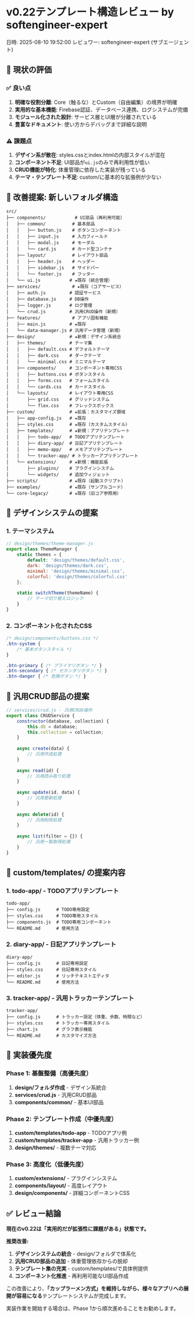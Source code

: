 # v0.22テンプレート構造レビュー by softengineer-expert

日時: 2025-08-10 19:52:00
レビュワー: softengineer-expert (サブエージェント)

## 🎯 現状の評価

### ✅ 良い点
1. **明確な役割分離**: Core（触るな）とCustom（自由編集）の境界が明確
2. **実用的な基本機能**: Firebase認証、データベース連携、ログシステムが完備
3. **モジュール化された設計**: サービス層とUI層が分離されている
4. **豊富なドキュメント**: 使い方からデバッグまで詳細な説明

### ⚠️ 課題点
1. **デザイン系が散在**: styles.cssとindex.htmlの内部スタイルが混在
2. **コンポーネント不足**: UI部品が`ui.js`のみで再利用性が低い
3. **CRUD機能が特化**: 体重管理に依存した実装が残っている
4. **テーマ・テンプレート不足**: custom/に基本的な拡張例が少ない

## 📁 改善提案: 新しいフォルダ構造

```
src/
├── components/           # UI部品（再利用可能）
│   ├── common/          # 基本部品
│   │   ├── button.js    # ボタンコンポーネント
│   │   ├── input.js     # 入力フィールド
│   │   ├── modal.js     # モーダル
│   │   └── card.js      # カード型コンテナ
│   ├── layout/          # レイアウト部品
│   │   ├── header.js    # ヘッダー
│   │   ├── sidebar.js   # サイドバー
│   │   └── footer.js    # フッター
│   └── ui.js           # ★既存（統合管理）
├── services/            # ★既存（コアサービス）
│   ├── auth.js         # 認証サービス
│   ├── database.js     # DB操作
│   ├── logger.js       # ログ管理
│   └── crud.js         # 汎用CRUD操作（新規）
├── features/            # アプリ固有機能
│   ├── main.js         # ★既存
│   └── data-manager.js # 汎用データ管理（新規）
├── design/             # ★新規：デザイン系統合
│   ├── themes/         # テーマ集
│   │   ├── default.css # デフォルトテーマ
│   │   ├── dark.css    # ダークテーマ
│   │   └── minimal.css # ミニマルテーマ
│   ├── components/     # コンポーネント専用CSS
│   │   ├── buttons.css # ボタンスタイル
│   │   ├── forms.css   # フォームスタイル
│   │   └── cards.css   # カードスタイル
│   └── layouts/        # レイアウト専用CSS
│       ├── grid.css    # グリッドシステム
│       └── flex.css    # フレックスボックス
├── custom/             # ★拡張：カスタマイズ領域
│   ├── app-config.js   # ★既存
│   ├── styles.css      # ★既存（カスタムスタイル）
│   ├── templates/      # ★新規：アプリテンプレート
│   │   ├── todo-app/   # TODOアプリテンプレート
│   │   ├── diary-app/  # 日記アプリテンプレート
│   │   ├── memo-app/   # メモアプリテンプレート
│   │   └── tracker-app/ # トラッカーアプリテンプレート
│   └── extensions/     # ★新規：機能拡張
│       ├── plugins/    # プラグインシステム
│       └── widgets/    # 追加ウィジェット
├── scripts/            # ★既存（起動スクリプト）
├── examples/           # ★既存（サンプルコード）
└── core-legacy/        # ★既存（旧コア参照用）
```

## 🎨 デザインシステムの提案

### 1. テーマシステム
```javascript
// design/themes/theme-manager.js
export class ThemeManager {
    static themes = {
        default: 'design/themes/default.css',
        dark: 'design/themes/dark.css',
        minimal: 'design/themes/minimal.css',
        colorful: 'design/themes/colorful.css'
    };
    
    static switchTheme(themeName) {
        // テーマ切り替えロジック
    }
}
```

### 2. コンポーネント化されたCSS
```css
/* design/components/buttons.css */
.btn-system {
    /* 基本ボタンスタイル */
}

.btn-primary { /* プライマリボタン */ }
.btn-secondary { /* セカンダリボタン */ }
.btn-danger { /* 危険ボタン */ }
```

## 🔧 汎用CRUD部品の提案

```javascript
// services/crud.js - 汎用CRUD操作
export class CRUDService {
    constructor(database, collection) {
        this.db = database;
        this.collection = collection;
    }
    
    async create(data) {
        // 汎用作成処理
    }
    
    async read(id) {
        // 汎用読み取り処理
    }
    
    async update(id, data) {
        // 汎用更新処理
    }
    
    async delete(id) {
        // 汎用削除処理
    }
    
    async list(filter = {}) {
        // 汎用一覧取得処理
    }
}
```

## 📱 custom/templates/ の提案内容

### 1. todo-app/ - TODOアプリテンプレート
```
todo-app/
├── config.js      # TODO専用設定
├── styles.css     # TODO専用スタイル
├── components.js  # TODO専用コンポーネント
└── README.md      # 使用方法
```

### 2. diary-app/ - 日記アプリテンプレート
```
diary-app/
├── config.js      # 日記専用設定
├── styles.css     # 日記専用スタイル
├── editor.js      # リッチテキストエディタ
└── README.md      # 使用方法
```

### 3. tracker-app/ - 汎用トラッカーテンプレート
```
tracker-app/
├── config.js      # トラッカー設定（体重、歩数、時間など）
├── styles.css     # トラッカー専用スタイル
├── chart.js       # グラフ表示機能
└── README.md      # カスタマイズ方法
```

## 🚀 実装優先度

### Phase 1: 基盤整備（高優先度）
1. **design/フォルダ作成** - デザイン系統合
2. **services/crud.js** - 汎用CRUD部品
3. **components/common/** - 基本UI部品

### Phase 2: テンプレート作成（中優先度）
1. **custom/templates/todo-app** - TODOアプリ例
2. **custom/templates/tracker-app** - 汎用トラッカー例
3. **design/themes/** - 複数テーマ対応

### Phase 3: 高度化（低優先度）
1. **custom/extensions/** - プラグインシステム
2. **components/layout/** - 高度レイアウト
3. **design/components/** - 詳細コンポーネントCSS

## ✅ レビュー結論

**現在のv0.22は「実用的だが拡張性に課題がある」状態です。**

**推奨改善:**
1. **デザインシステムの統合** - design/フォルダで体系化
2. **汎用CRUD部品の追加** - 体重管理依存からの脱却
3. **テンプレート集の充実** - custom/templates/で具体例提供
4. **コンポーネント化推進** - 再利用可能なUI部品作成

この改善により、**「カップラーメン方式」を維持しながら、様々なアプリへの展開が容易になる**テンプレートシステムが完成します。

実装作業を開始する場合は、Phase 1から順次進めることをお勧めします。